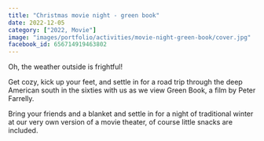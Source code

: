 ```yaml
---
title: "Christmas movie night - green book"
date: 2022-12-05
category: ["2022, Movie"]
image: "images/portfolio/activities/movie-night-green-book/cover.jpg"
facebook_id: 656714919463802
---
```

Oh, the weather outside is frightful!

Get cozy, kick up your feet, and settle in for a road trip through the deep American south in the sixties with us as we view Green Book, a film by Peter Farrelly.

Bring your friends and a blanket and settle in for a night of traditional winter at our very own version of a movie theater, of course little snacks are included.
